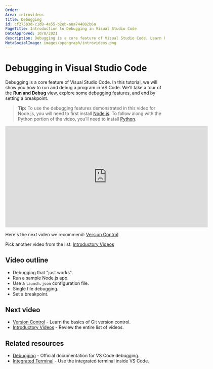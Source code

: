 ```yaml
---
Order:
Area: introvideos
title: Debugging
id: cf275b3d-c1d8-4a55-b2eb-a8a744882b6a
PageTitle: Introduction to Debugging in Visual Studio Code
DateApproved: 10/8/2021
description: Debugging is a core feature of Visual Studio Code. Learn how to configure and use the Node.js debugger in this introductory video.
MetaSocialImage: images/opengraph/introvideos.png
---
```


# Debugging in Visual Studio Code

Debugging is a core feature of Visual Studio Code. In this tutorial, we will show you how to run and debug a program in VS Code. We'll take a tour of the **Run and Debug** view, explore some debugging features, and end by setting a breakpoint.

> **Tip:** To use the debugging features demonstrated in this video for Node.js, you will need to first install [Node.js](https://nodejs.org). To follow along with the Python portion of the video, you'll need to install [Python](https://www.python.org/downloads/).

<iframe src="https://www.microsoft.com/videoplayer/embed/RWAIIi" width="640" height="320" allowFullScreen="true" frameBorder="0" title="Debugging in Visual Studio Code"></iframe>

Here's the next video we recommend: [Version Control](/docs/introvideos/versioncontrol.md)

Pick another video from the list: [Introductory Videos](/docs/getstarted/introvideos.md)

## Video outline

- Debugging that "just works".
- Run a sample Node.js app.
- Use a `launch.json` configuration file.
- Single file debugging.
- Set a breakpoint.

## Next video

- [Version Control](/docs/introvideos/versioncontrol.md) - Learn the basics of Git version control.
- [Introductory Videos](/docs/getstarted/introvideos.md) - Review the entire list of videos.

## Related resources

- [Debugging](/docs/editor/debugging.md) - Official documentation for VS Code debugging.
- [Integrated Terminal](/docs/terminal/basics.md) - Use the integrated terminal inside VS Code.
